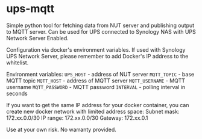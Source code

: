 # ups-mqtt

Simple python tool for fetching data from NUT server and publishing output to MQTT server.
Can be used for UPS connected to Synology NAS with UPS Network Server Enabled.

Configuration via docker's environment variables.
If used with Synology UPS Network Server, please remember to add Docker's IP address to the whitelist.

Environment variables:
`UPS_HOST` - address of NUT server
`MQTT_TOPIC` - base MQTT topic
`MQTT_HOST` - address of MQTT server
`MQTT_USERNAME` - MQTT username
`MQTT_PASSWORD` - MQTT password
`INTERVAL` - polling interval in seconds

If you want to get the same IP address for your docker container, you can create new docker network with limited address space:
    Subnet mask: 172.xx.0.0/30
    IP range: 172.xx.0.0/30
    Gateway: 172.xx.0.1

Use at your own risk. No warranty provided.
